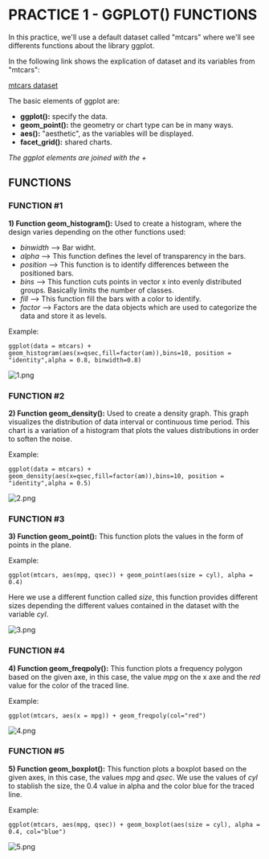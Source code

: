# PRACTICE 1 - GGPLOT() FUNCTIONS

In this practice, we'll use a default dataset called "mtcars" where we'll see differents functions about the library ggplot.

In the following link shows the explication of dataset and its variables from "mtcars":

[mtcars dataset](http://rstudio-pubs-static.s3.amazonaws.com/61800_faea93548c6b49cc91cd0c5ef5059894.html "mtcars dataset")

The basic elements of ggplot are:

- **ggplot():** specify the data.
- **geom_point():** the geometry or chart type can be in many ways.
- **aes():** "aesthetic", as the variables will be displayed.
- **facet_grid():** shared charts.

_The ggplot elements are joined with the +_

## FUNCTIONS

### FUNCTION #1

**1) Function geom_histogram():** Used to create a histogram, where the design varies depending on the other functions used:

- _binwidth_ --> Bar widht.
- _alpha_ --> This function defines the level of transparency in the bars.
- _position_ --> This function is to identify differences between the positioned bars.
- _bins_ --> This function cuts points in vector x into evenly distributed groups. Basically limits the number of classes.
- _fill_ --> This function fill the bars with a color to identify. 
- _factor_ --> Factors are the data objects which are used to categorize the data and store it as levels.

Example:

	ggplot(data = mtcars) + geom_histogram(aes(x=qsec,fill=factor(am)),bins=10, position = "identity",alpha = 0.8, binwidth=0.8)

![1.png](https://raw.github.com/sebastiansandovalcastro/DataMining/images/unit2/practice1/1.png)

### FUNCTION #2

**2) Function geom_density():** Used to create a density graph. This graph visualizes the distribution of data interval or continuous time period. This chart is a variation of a histogram that plots the values distributions in order to soften the noise.

Example:

	ggplot(data = mtcars) + geom_density(aes(x=qsec,fill=factor(am)),bins=10, position = "identity",alpha = 0.5)

![2.png](https://raw.github.com/sebastiansandovalcastro/DataMining/images/unit2/practice1/2.png)

### FUNCTION #3

**3) Function geom_point():** This function plots the values in the form of points in the plane.

Example:

	ggplot(mtcars, aes(mpg, qsec)) + geom_point(aes(size = cyl), alpha = 0.4)

Here we use a different function called _size_, this function provides different sizes depending the different values contained in the dataset with the variable _cyl_.

![3.png](https://raw.github.com/sebastiansandovalcastro/DataMining/images/unit2/practice1/3.png)

### FUNCTION #4

**4) Function geom_freqpoly():** This function plots a frequency polygon based on the given axe, in this case, the value _mpg_ on the x axe and the _red_ value for the color of the traced line.

Example:

	ggplot(mtcars, aes(x = mpg)) + geom_freqpoly(col="red")

![4.png](https://raw.github.com/sebastiansandovalcastro/DataMining/images/unit2/practice1/4.png)

### FUNCTION #5

**5) Function geom_boxplot():** This function plots a boxplot based on the given axes, in this case, the values _mpg_ and _qsec_. We use the values of _cyl_ to stablish the size, the 0.4 value in alpha and the color blue for the traced line.

Example:

	ggplot(mtcars, aes(mpg, qsec)) + geom_boxplot(aes(size = cyl), alpha = 0.4, col="blue")

![5.png](https://raw.github.com/sebastiansandovalcastro/DataMining/images/unit2/practice1/5.png)